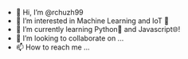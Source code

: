 - 👋 Hi, I’m @rchuzh99
- 👀 I’m interested in Machine Learning and IoT 🤖
- 🌱 I’m currently learning Python🐍 and Javascript🌐!
- 💞️ I’m looking to collaborate on ...
- 📫 How to reach me ...

<!---
rchuzh99/rchuzh99 is a ✨ special ✨ repository because its `README.md` (this file) appears on your GitHub profile.
You can click the Preview link to take a look at your changes.
--->
